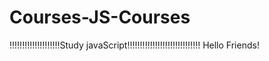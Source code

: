 # Courses-JS-Courses
!!!!!!!!!!!!!!!!!!!!Study javaScript!!!!!!!!!!!!!!!!!!!!!!!!!!!!! 
Hello Friends!
